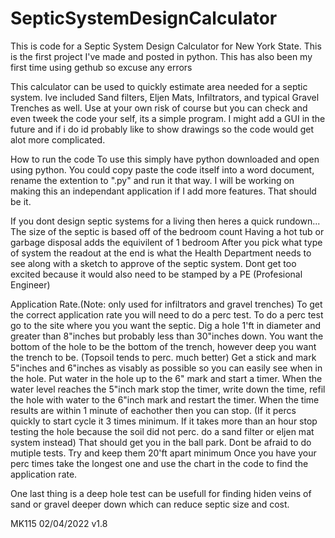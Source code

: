 # SepticSystemDesignCalculator
This is code for a Septic System Design Calculator for New York State. This is the first project I've made and posted in python.
This has also been my first time using gethub so excuse any errors

This calculator can be used to quickly estimate area needed for a septic system.
Ive included Sand filters, Eljen Mats, Infiltrators, and typical Gravel Trenches as well.
Use at your own risk of course but you can check and even tweek the code your self, its a simple program.
I might add a GUI in the future and if i do id probably like to show drawings so the code would get alot more complicated.

How to run the code
  To use this simply have python downloaded and open using python.
  You could copy paste the code itself into a word document, rename the extention to ".py" and run it that way.
  I will be working on making this an independant application if I add more features.
  That should be it.

If you dont design septic systems for a living then heres a quick rundown...
  The size of the septic is based off of the bedroom count
  Having a hot tub or garbage disposal adds the equivilent of 1 bedroom
  After you pick what type of system the readout at the end is what the Health Department needs to see along with a sketch to 
  approve of the septic system.
  Dont get too excited because it would also need to be stamped by a PE (Profesional Engineer)
  
Application Rate.(Note: only used for infiltrators and gravel trenches)
  To get the correct application rate you will need to do a perc test.
  To do a perc test go to the site where you you want the septic.
  Dig a hole 1'ft in diameter and greater than 8"inches but probably less than 30"inches down. 
  You want the bottom of the hole to be the bottom of the trench, however deep you want the trench to be. (Topsoil tends to perc. much better)
  Get a stick and mark 5"inches and 6"inches as visably as possible so you can easily see when in the hole. 
  Put water in the hole up to the 6" mark and start a timer.
  When the water level reaches the 5"inch mark stop the timer, write down the time, refil the hole with water to the 6"inch mark and restart the timer.
  When the time results are within 1 minute of eachother then you can stop. (If it percs quickly to start cycle it 3 times minimum. 
  If it takes more than an hour stop testing the hole because the soil did not perc. do a sand filter or eljen mat system instead)
  That should get you in the ball park. Dont be afraid to do mutiple tests. Try and keep them 20'ft apart minimum 
  Once you have your perc times take the longest one and use the chart in the code to find the application rate.
  
  One last thing is a deep hole test can be usefull for finding hiden veins of sand or gravel deeper down which can reduce septic size and cost.
  
  
  
  MK115 02/04/2022 v1.8
